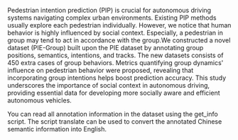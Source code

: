 Pedestrian intention prediction (PIP) is crucial for autonomous driving systems navigating complex urban environments. Existing PIP methods usually explore each pedestrian individually. However, we notice that human behavior is highly influenced by social context. Especially, a pedestrian in group may tend to act in accordance with the group.We constructed a novel dataset (PIE-Group) built upon the PIE dataset by annotating group positions, semantics, intentions, and tracks. The new datasets consists of 450 extra cases of group behaviors. Metrics quantifying group dynamics' influence on pedestrian behavior were proposed, revealing that incorporating group intentions helps boost prediction accuracy. This study underscores the importance of social context in autonomous driving, providing essential data for developing more socially aware and efficient autonomous vehicles.

You can read all annotation information in the dataset using the get_info script. The script translate can be used to convert the annotated Chinese semantic information into English.
